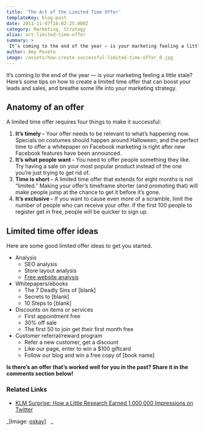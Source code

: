```yaml
---
title: 'The Art of the Limited Time Offer'
templateKey: blog-post
date: 2011-11-07T16:02:25.000Z
category: Marketing, Strategy
alias: art-limited-time-offer
summary: > 
 It’s coming to the end of the year — is your marketing feeling a little stale? Here’s some tips on how to create a limited time offer that can boost your leads and sales, and breathe some life into your marketing strategy.
author: Amy Peveto
image: /assets/how-create-successful-limited-time-offer_0.jpg
---
```


It’s coming to the end of the year — is your marketing feeling a little stale? Here’s some tips on how to create a limited time offer that can boost your leads and sales, and breathe some life into your marketing strategy.

Anatomy of an offer
-------------------

A limited time offer requires four things to make it successful:

1.  **It’s timely -** Your offer needs to be relevant to what’s happening now. Specials on costumes should happen around Halloween; and the perfect time to offer a whitepaper on Facebook marketing is right after new Facebook features have been announced.
2.  **It’s what people want -** You need to offer people something they like. Try having a sale on your most popular product instead of the one you’re just trying to get rid of.
3.  **Time is short -** A limited time offer that extends for eight months is not “limited.” Making your offer’s timeframe shorter (and promoting that) will make people jump at the chance to get it before it’s gone.
4.  **It’s exclusive -** If you want to cause even more of a scramble, limit the number of people who can receive your offer. If the first 100 people to register get in free, people will be quicker to sign up.

Limited time offer ideas
------------------------

Here are some good limited offer ideas to get you started.

*   Analysis
    *   SEO analysis
    *   Store layout analysis
    *   [Free website analysis](/free-website-analysis)
*   Whitepapers/ebooks
    *   The 7 Deadly Sins of \[blank\]
    *   Secrets to \[blank\]
    *   10 Steps to \[blank\]
*   Discounts on items or services
    *   First appointment free
    *   30% off sale
    *   The first 50 to join get their first month free
*   Customer referral/reward program
    *   Refer a new customer, get a discount
    *   Like our page, enter to win a $100 giftcard
    *   Follow our blog and win a free copy of \[book name\]

**Is there’s an offer that’s worked well for you in the past? Share it in the comments section below!**

### Related Links

*   [KLM Surprise: How a Little Research Earned 1,000,000 Impressions on Twitter](/2011/01/11/klm-surprise-how-little-research-earned-1000000-impressions-twitter)

_\[Image: [oskay](http://www.flickr.com/photos/oskay/1256122113/)\]   _